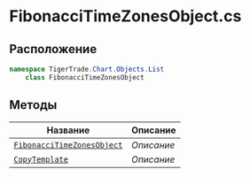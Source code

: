 
# FibonacciTimeZonesObject.cs
## Расположение
```csharp
namespace TigerTrade.Chart.Objects.List  
    class FibonacciTimeZonesObject
```

## Методы
| Название | Описание |
| --- | --- |
| [`FibonacciTimeZonesObject`](./metody/FibonacciTimeZonesObject.md) | *Описание* |
| [`CopyTemplate`](./metody/CopyTemplate.md) | *Описание* |

